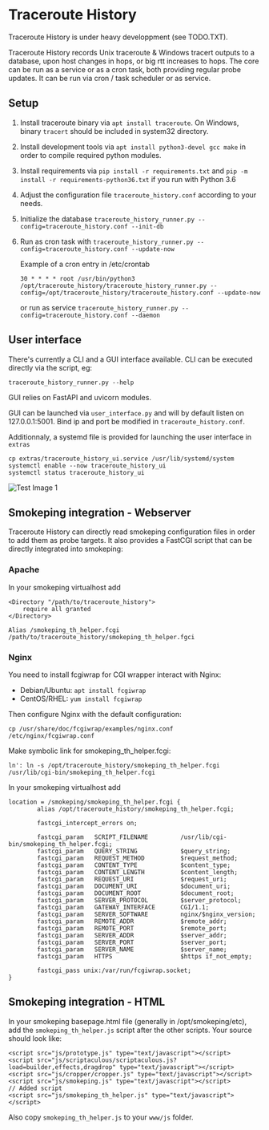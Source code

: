 # Traceroute History

Traceroute History is under heavy developpment (see TODO.TXT).

Traceroute History records Unix traceroute & Windows tracert outputs to a database, upon host changes in hops, or big rtt increases to hops.
The core can be run as a service or as a cron task, both providing regular probe updates.
It can be run via cron / task scheduler or as service.

## Setup

1. Install traceroute binary via `apt install traceroute`. On Windows, binary `tracert` should be included in system32 directory.
1. Install development tools via `apt install python3-devel gcc make` in order to compile required python modules.
2. Install requirements via `pip install -r requirements.txt` and `pip -m install -r requirements-python36.txt` if you run with Python 3.6
3. Adjust the configuration file `traceroute_history.conf` according to your needs.
4. Initialize the database
   `traceroute_history_runner.py --config=traceroute_history.conf --init-db`
5. Run as cron task with `traceroute_history_runner.py --config=traceroute_history.conf --update-now`
   
   Example of a cron entry in /etc/crontab
   
   `30 * * * * root /usr/bin/python3 /opt/traceroute_history/traceroute_history_runner.py --config=/opt/traceroute_history/traceroute_history.conf --update-now`
   
   or run as service
   `traceroute_history_runner.py --config=traceroute_history.conf --daemon`

## User interface

There's currently a CLI and a GUI interface available.
CLI can be executed directly via the script, eg:

`traceroute_history_runner.py --help`

GUI relies on FastAPI and uvicorn modules.

GUI can be launched via `user_interface.py` and will by default listen on 127.0.0.1:5001. Bind ip and port be modified in `traceroute_history.conf`.

Additionnaly, a systemd file is provided for launching the user interface in `extras`

```
cp extras/traceroute_history_ui.service /usr/lib/systemd/system
systemctl enable --now traceroute_history_ui
systemctl status traceroute_history_ui
```

![Test Image 1](current_ui_state.png)
   
## Smokeping integration - Webserver

Traceroute History can directly read smokeping configuration files in order to add them as probe targets.
It also provides a FastCGI script that can be directly integrated into smokeping:

### Apache

In your smokeping virtualhost add

```
<Directory "/path/to/traceroute_history">
    require all granted
</Directory>

Alias /smokeping_th_helper.fcgi /path/to/traceroute_history/smokeping_th_helper.fgci
```

### Nginx

You need to install fcgiwrap for CGI wrapper interact with Nginx:

* Debian/Ubuntu: `apt install fcgiwrap`
* CentOS/RHEL: `yum install fcgiwrap`

Then configure Nginx with the default configuration:

`cp /usr/share/doc/fcgiwrap/examples/nginx.conf /etc/nginx/fcgiwrap.conf`

Make symbolic link for smokeping_th_helper.fcgi:

`ln': ln -s /opt/traceroute_history/smokeping_th_helper.fcgi /usr/lib/cgi-bin/smokeping_th_helper.fcgi`

In your smokeping virtualhost add

```
location = /smokeping/smokeping_th_helper.fcgi {
        alias /opt/traceroute_history/smokeping_th_helper.fcgi;

        fastcgi_intercept_errors on;

        fastcgi_param   SCRIPT_FILENAME         /usr/lib/cgi-bin/smokeping_th_helper.fcgi;
        fastcgi_param   QUERY_STRING            $query_string;
        fastcgi_param   REQUEST_METHOD          $request_method;
        fastcgi_param   CONTENT_TYPE            $content_type;
        fastcgi_param   CONTENT_LENGTH          $content_length;
        fastcgi_param   REQUEST_URI             $request_uri;
        fastcgi_param   DOCUMENT_URI            $document_uri;
        fastcgi_param   DOCUMENT_ROOT           $document_root;
        fastcgi_param   SERVER_PROTOCOL         $server_protocol;
        fastcgi_param   GATEWAY_INTERFACE       CGI/1.1;
        fastcgi_param   SERVER_SOFTWARE         nginx/$nginx_version;
        fastcgi_param   REMOTE_ADDR             $remote_addr;
        fastcgi_param   REMOTE_PORT             $remote_port;
        fastcgi_param   SERVER_ADDR             $server_addr;
        fastcgi_param   SERVER_PORT             $server_port;
        fastcgi_param   SERVER_NAME             $server_name;
        fastcgi_param   HTTPS                   $https if_not_empty;

        fastcgi_pass unix:/var/run/fcgiwrap.socket;
}
```

## Smokeping integration - HTML

In your smokeping basepage.html file (generally in /opt/smokeping/etc), add the `smokeping_th_helper.js` script after the other scripts.
Your source should look like: 
```
<script src="js/prototype.js" type="text/javascript"></script>
<script src="js/scriptaculous/scriptaculous.js?load=builder,effects,dragdrop" type="text/javascript"></script>
<script src="js/cropper/cropper.js" type="text/javascript"></script>
<script src="js/smokeping.js" type="text/javascript"></script>
// Added script
<script src="js/smokeping_th_helper.js" type="text/javascript"></script>
```

Also copy `smokeping_th_helper.js` to your `www/js` folder.

